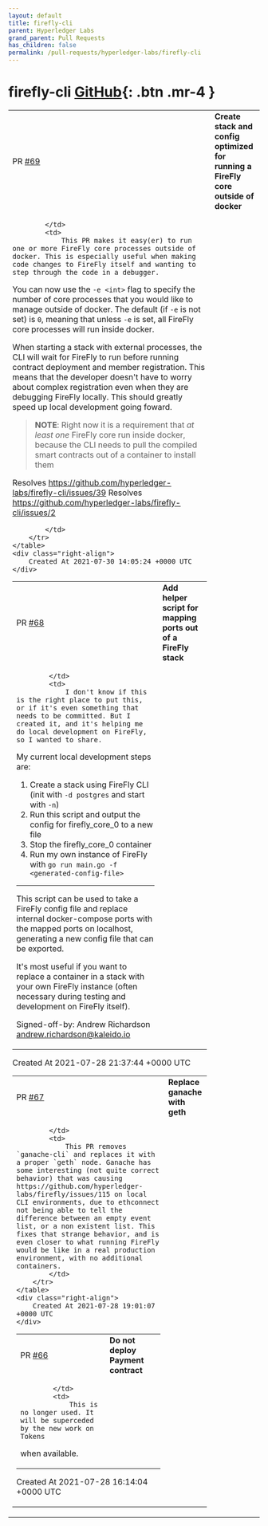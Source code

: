 ```yaml
---
layout: default
title: firefly-cli
parent: Hyperledger Labs
grand_parent: Pull Requests
has_children: false
permalink: /pull-requests/hyperledger-labs/firefly-cli
---
```


# firefly-cli <span class="fs-3 right-align">[GitHub](https://github.com/hyperledger-labs/firefly-cli){: .btn .mr-4 }</span>


<div>
    <table>
        <tr>
            <td>
                PR <a href="https://github.com/hyperledger-labs/firefly-cli/pull/69" class=".btn">#69</a>
            </td>
            <td>
                <b>
                    Create stack and config optimized for running a FireFly core outside of docker
                </b>
            </td>
        </tr>
        <tr>
            <td>
                
            </td>
            <td>
                This PR makes it easy(er) to run one or more FireFly core processes outside of docker. This is especially useful when making code changes to FireFly itself and wanting to step through the code in a debugger.

You can now use the `-e <int>` flag to specify the number of core processes that you would like to manage outside of docker. The default (if `-e` is not set) is `0`, meaning that unless `-e` is set, all FireFly core processes will run inside docker.

When starting a stack with external processes, the CLI will wait for FireFly to run before running contract deployment and member registration. This means that the developer doesn't have to worry about complex registration even when they are debugging FireFly locally. This should greatly speed up local development going foward.

> **NOTE**: Right now it is a requirement that _at least one_ FireFly core run inside docker, because the CLI needs to pull the compiled smart contracts out of a container to install them

Resolves https://github.com/hyperledger-labs/firefly-cli/issues/39
Resolves https://github.com/hyperledger-labs/firefly-cli/issues/2

            </td>
        </tr>
    </table>
    <div class="right-align">
        Created At 2021-07-30 14:05:24 +0000 UTC
    </div>
</div>

<div>
    <table>
        <tr>
            <td>
                PR <a href="https://github.com/hyperledger-labs/firefly-cli/pull/68" class=".btn">#68</a>
            </td>
            <td>
                <b>
                    Add helper script for mapping ports out of a FireFly stack
                </b>
            </td>
        </tr>
        <tr>
            <td>
                
            </td>
            <td>
                I don't know if this is the right place to put this, or if it's even something that needs to be committed. But I created it, and it's helping me do local development on FireFly, so I wanted to share.

My current local development steps are:
1. Create a stack using FireFly CLI (init with `-d postgres` and start with `-n`)
2. Run this script and output the config for firefly_core_0 to a new file
3. Stop the firefly_core_0 container
4. Run my own instance of FireFly with `go run main.go -f <generated-config-file>`

---

This script can be used to take a FireFly config file and replace
internal docker-compose ports with the mapped ports on localhost,
generating a new config file that can be exported.

It's most useful if you want to replace a container in a stack
with your own FireFly instance (often necessary during testing and
development on FireFly itself).

Signed-off-by: Andrew Richardson <andrew.richardson@kaleido.io>
            </td>
        </tr>
    </table>
    <div class="right-align">
        Created At 2021-07-28 21:37:44 +0000 UTC
    </div>
</div>

<div>
    <table>
        <tr>
            <td>
                PR <a href="https://github.com/hyperledger-labs/firefly-cli/pull/67" class=".btn">#67</a>
            </td>
            <td>
                <b>
                    Replace ganache with geth
                </b>
            </td>
        </tr>
        <tr>
            <td>
                
            </td>
            <td>
                This PR removes `ganache-cli` and replaces it with a proper `geth` node. Ganache has some interesting (not quite correct behavior) that was causing https://github.com/hyperledger-labs/firefly/issues/115 on local CLI environments, due to ethconnect not being able to tell the difference between an empty event list, or a non existent list. This fixes that strange behavior, and is even closer to what running FireFly would be like in a real production environment, with no additional containers.
            </td>
        </tr>
    </table>
    <div class="right-align">
        Created At 2021-07-28 19:01:07 +0000 UTC
    </div>
</div>

<div>
    <table>
        <tr>
            <td>
                PR <a href="https://github.com/hyperledger-labs/firefly-cli/pull/66" class=".btn">#66</a>
            </td>
            <td>
                <b>
                    Do not deploy Payment contract
                </b>
            </td>
        </tr>
        <tr>
            <td>
                
            </td>
            <td>
                This is no longer used. It will be superceded by the new work on Tokens
when available.
            </td>
        </tr>
    </table>
    <div class="right-align">
        Created At 2021-07-28 16:14:04 +0000 UTC
    </div>
</div>

